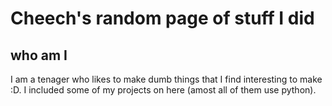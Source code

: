 # Cheech's random page of stuff I did

## who am I

I am a tenager who likes to make dumb things that I find interesting to make :D. I included some of my projects on here (amost all of them use python).
